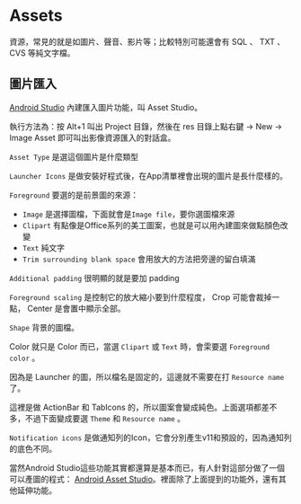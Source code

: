 # Assets

資源，常見的就是如圖片、聲音、影片等；比較特別可能還會有 SQL 、 TXT 、 CVS 等純文字檔。

## 圖片匯入

[Android Studio](/ide/android-studio) 內建匯入圖片功能，叫 Asset Studio。

執行方法為：按 Alt+1 叫出 Project 目錄，然後在 res 目錄上點右鍵 -> New -> Image Asset 即可叫出影像資源匯入的對話盒。

`Asset Type` 是選這個圖片是什麼類型

`Launcher Icons` 是做安裝好程式後，在App清單裡會出現的圖片是長什麼樣的。

`Foreground` 要選的是前景圖的來源：

* `Image` 是選擇圖檔，下面就會是`Image file`，要你選圖檔來源
* `Clipart` 有點像是Office系列的美工圖案，也就是可以用內建圖來做點顏色改變
* `Text` 純文字
* `Trim surrounding blank space` 會用放大的方法把旁邊的留白填滿

`Additional padding` 很明顯的就是要加 padding

`Foreground scaling` 是控制它的放大縮小要到什麼程度， Crop 可能會裁掉一點， Center 是會置中顯示全部。

`Shape` 背景的圖檔。

Color 就只是 Color 而已，當選 `Clipart` 或 `Text` 時，會雬要選 `Foreground color` 。

因為是 Launcher 的圖，所以檔名是固定的，這邊就不需要在打 `Resource name` 了。

這裡是做 ActionBar 和 TabIcons 的，所以圖案會變成純色。上面選項都差不多，不過下面變成要選 `Theme` 和 `Resource name` 。

`Notification icons` 是做通知列的Icon，它會分別產生v11和預設的，因為通知列的底色不同。

當然Android Studio這些功能其實都還算是基本而已，有人針對這部分做了一個可以產圖的程式： [Android Asset Studio](http://android-ui-utils.googlecode.com/hg/asset-studio/dist/index.html)。裡面除了上面提到的功能外，還有其他延伸功能。
